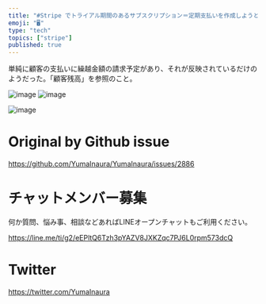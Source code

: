 ```yaml
---
title: "#Stripe でトライアル期間のあるサブスクリプション＝定期支払いを作成しようとすると初回請求に繰越金額が含まれる様だが、これは何？"
emoji: "🖥"
type: "tech"
topics: ["stripe"]
published: true
---
```


単純に顧客の支払いに繰越金額の請求予定があり、それが反映されているだけのようだった。「顧客残高」を参照のこと。


![image](https://user-images.githubusercontent.com/13635059/71538704-c9fc7f00-2972-11ea-951f-42a54903d22b.png)
![image](https://user-images.githubusercontent.com/13635059/71538708-e4cef380-2972-11ea-87c7-423c7f6947c7.png)

![image](https://user-images.githubusercontent.com/13635059/71538713-1647bf00-2973-11ea-9731-8dd6c75f48e4.png)


# Original by Github issue

https://github.com/YumaInaura/YumaInaura/issues/2886








<!-- Update From Qiita API -->

# チャットメンバー募集


何か質問、悩み事、相談などあればLINEオープンチャットもご利用ください。

https://line.me/ti/g2/eEPltQ6Tzh3pYAZV8JXKZqc7PJ6L0rpm573dcQ





# Twitter


https://twitter.com/YumaInaura


<!-- Update From Qiita API -->


